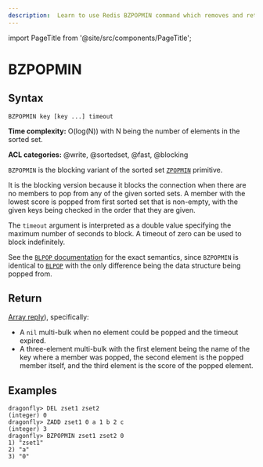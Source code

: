 ```yaml
---
description:  Learn to use Redis BZPOPMIN command which removes and returns the member with the smallest score from one or more sorted sets.
---
```


import PageTitle from '@site/src/components/PageTitle';

# BZPOPMIN

<PageTitle title="Redis BZPOPMIN Command (Documentation) | Dragonfly" />

## Syntax

    BZPOPMIN key [key ...] timeout

**Time complexity:** O(log(N)) with N being the number of elements in the sorted set.

**ACL categories:** @write, @sortedset, @fast, @blocking

`BZPOPMIN` is the blocking variant of the sorted set [`ZPOPMIN`](./zpopmin.md) primitive.

It is the blocking version because it blocks the connection when there are no members to pop from any of the given sorted sets.
A member with the lowest score is popped from first sorted set that is non-empty, with the given keys being checked in the order that they are given.

The `timeout` argument is interpreted as a double value specifying the maximum number of seconds to block.
A timeout of zero can be used to block indefinitely.

See the [`BLPOP` documentation](../lists/blpop.md) for the exact semantics,
since `BZPOPMIN` is identical to [`BLPOP`](../lists/blpop.md)
with the only difference being the data structure being popped from.

## Return

[Array reply](https://redis.io/docs/reference/protocol-spec/#arrays)), specifically:

- A `nil` multi-bulk when no element could be popped and the timeout expired.
- A three-element multi-bulk with the first element being the name of the key where a member was popped, the second element is the popped member itself, and the third element is the score of the popped element.

## Examples

```shell
dragonfly> DEL zset1 zset2
(integer) 0
dragonfly> ZADD zset1 0 a 1 b 2 c
(integer) 3
dragonfly> BZPOPMIN zset1 zset2 0
1) "zset1"
2) "a"
3) "0"
```
